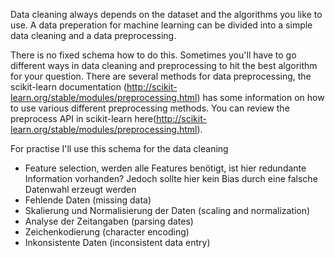 
Data cleaning always depends on the dataset and the algorithms you like to use. A data preperation for machine learning can be divided into a simple data cleaning and a data preprocessing.

There is no fixed schema how to do this. Sometimes you'll have to go different ways in data cleaning and preprocessing to hit the best algorithm for your question. There are several methods for data preprocessing, the scikit-learn documentation (http://scikit-learn.org/stable/modules/preprocessing.html) has some information on how to use various different preprocessing methods. You can review the preprocess API in scikit-learn here(http://scikit-learn.org/stable/modules/preprocessing.html). 

For practise I'll use this schema for the data cleaning

-  Feature selection, werden alle Features benötigt, ist hier redundante Information vorhanden? Jedoch sollte hier kein Bias durch eine falsche Datenwahl erzeugt werden  
-  Fehlende Daten (missing data)  
-  Skalierung und Normalisierung der Daten (scaling and normalization)  
-  Analyse der Zeitangaben (parsing dates)  
-  Zeichenkodierung (character encoding)  
-  Inkonsistente Daten (inconsistent data entry)  
